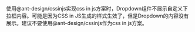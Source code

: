 使用@ant-design/cssinjs实现css in js方案时，Dropdown组件不展示自定义下拉框内容。可能是因为CSS in JS生成的样式生效了，但是Dropdown的内容没有展示。建议不要使用@ant-design/cssinjs作为css in js方案。
